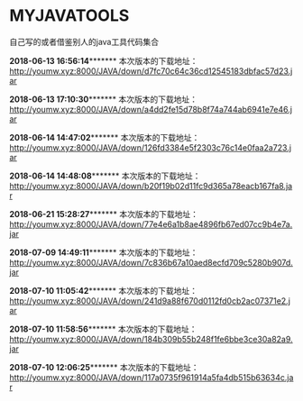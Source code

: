 # MYJAVATOOLS
自己写的或者借鉴别人的java工具代码集合



**************2018-06-13 16:56:14*********************
本次版本的下载地址：http://youmw.xyz:8000/JAVA/down/d7fc70c64c36cd12545183dbfac57d23.jar


**************2018-06-13 17:10:30*********************
本次版本的下载地址：http://youmw.xyz:8000/JAVA/down/a4dd2fe15d78b8f74a744ab6941e7e46.jar


**************2018-06-14 14:47:02*********************
本次版本的下载地址：http://youmw.xyz:8000/JAVA/down/126fd3384e5f2303c76c14e0faa2a723.jar


**************2018-06-14 14:48:08*********************
本次版本的下载地址：http://youmw.xyz:8000/JAVA/down/b20f19b02d11fc9d365a78eacb167fa8.jar


**************2018-06-21 15:28:27*********************
本次版本的下载地址：http://youmw.xyz:8000/JAVA/down/77e4e6a1b8ae4896fb67ed07cc9b4e7a.jar


**************2018-07-09 14:49:11*********************
本次版本的下载地址：http://youmw.xyz:8000/JAVA/down/7c836b67a10aed8ecfd709c5280b907d.jar


**************2018-07-10 11:05:42*********************
本次版本的下载地址：http://youmw.xyz:8000/JAVA/down/241d9a88f670d0112fd0cb2ac07371e2.jar


**************2018-07-10 11:58:56*********************
本次版本的下载地址：http://youmw.xyz:8000/JAVA/down/184b309b55b248f1fe6bbe3ce30a82a9.jar


**************2018-07-10 12:06:25*********************
本次版本的下载地址：http://youmw.xyz:8000/JAVA/down/117a0735f961914a5fa4db515b63634c.jar
